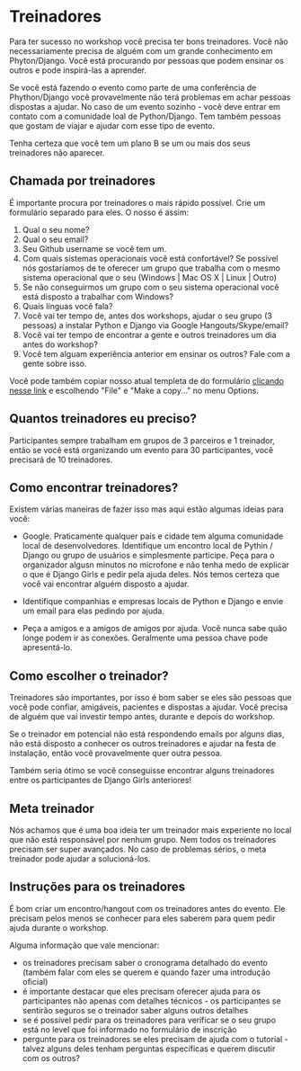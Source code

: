 # Treinadores

Para ter sucesso no workshop você precisa ter bons treinadores. Você não necessariamente precisa de alguém com um grande conhecimento em Phyton/Django. Você está procurando por pessoas que podem ensinar os outros e pode inspirá-las a aprender.

Se você está fazendo o evento como parte de uma conferência de Phython/Django você provavelmente não terá problemas em achar pessoas dispostas a ajudar. No caso de um evento sozinho - você deve entrar em contato com a comunidade loal de Python/Django. Tem também pessoas que gostam de viajar e ajudar com esse tipo de evento.

Tenha certeza que você tem um plano B se um ou mais dos seus treinadores não aparecer.


## Chamada por treinadores

É importante procura por treinadores o mais rápido possível. Crie um formulário separado para eles.
O nosso é assim:

1. Qual o seu nome?
2. Qual o seu email?
3. Seu Github username se você tem um.
4. Com quais sistemas operacionais você está confortável? Se possível nós gostaríamos de te oferecer um grupo que trabalha com o mesmo sistema operacional que o seu (Windows | Mac OS X | Linux | Outro)
5. Se não conseguirmos um grupo com o seu sistema operacional você está disposto a trabalhar com Windows?
6. Quais línguas você fala?
7. Você vai ter tempo de, antes dos workshops, ajudar o seu grupo (3 pessoas) a instalar Python e Django via Google Hangouts/Skype/email?
8. Você vai ter tempo de encontrar a gente e outros treinadores um dia antes do workshop?
9. Você tem alguam experiência anterior em ensinar os outros? Fale com a gente sobre isso.

Você pode também copiar nosso atual templeta de do formulário [clicando nesse link](https://docs.google.com/forms/d/1aLsyxtA-iABOnlG6Puc0ftEUuT9DcfQ6pANHvmc6lRI/edit?usp=sharing) e escolhendo "File" e "Make a copy..." no menu Options.

## Quantos treinadores eu preciso?

Participantes sempre trabalham em grupos de 3 parceiros e 1 treinador, então se você está organizando um evento para 30 participantes, você precisará de 10 treinadores.

## Como encontrar treinadores?

Existem várias maneiras de fazer isso mas aqui estão algumas ideias para você:

- Google. Praticamente qualquer país e cidade tem alguma comunidade local de desenvolvedores. Identifique um encontro local de Pythin / Django ou grupo de usuários e simplesmente participe. Peça para o organizador algusn minutos no microfone e não tenha medo de explicar o que é Django Girls e pedir pela ajuda deles.
Nós temos certeza que você vai encontrar alguém disposto a ajudar.

- Identifique companhias e empresas locais de Python e Django e envie um email para elas pedindo por ajuda.

- Peça a amigos e a amigos de amigos por ajuda. Você nunca sabe quão longe podem ir as conexões. Geralmente uma pessoa chave pode apresentá-lo.

## Como escolher o treinador?

Treinadores são importantes, por isso é bom saber se eles são pessoas que você pode confiar, amigáveis, pacientes e dispostas a ajudar. Você precisa de alguém que vai investir tempo antes, durante e depois do workshop.

Se o treinador em potencial não está respondendo emails por alguns dias, não está disposto a conhecer os outros treinadores e ajudar na festa de instalação, então você provavelmente quer outra pessoa.

Também seria ótimo se você conseguisse encontrar alguns treinadores entre os participantes de Django Girls anteriores!

## Meta treinador

Nós achamos que é uma boa ideia ter um treinador mais experiente no local que não está responsável por nenhum grupo. Nem todos os treinadores precisam ser super avançados. No caso de problemas sérios, o meta treinador pode ajudar a solucioná-los.

## Instruções para os treinadores

É bom criar um encontro/hangout com os treinadores antes do evento. Ele precisam pelos menos se conhecer para eles saberem para quem pedir ajuda durante o workshop.

Alguma informação que vale mencionar:
- os treinadores precisam saber o cronograma detalhado do evento (também falar com eles se querem e quando fazer uma introdução oficial)
- é importante destacar que eles precisam oferecer ajuda para os participantes não apenas com detalhes técnicos - os participantes se sentirão seguros se o treinador saber alguns outros detalhes
- se é possível pedir para os treinadores para verificar se o seu grupo está no level que foi informado no formulário de inscrição
- pergunte para os treinadores se eles precisam de ajuda com o tutorial - talvez alguns deles tenham perguntas específicas e querem discutir com os outros?
